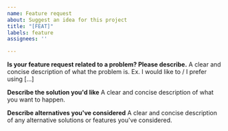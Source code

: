 ```yaml
---
name: Feature request
about: Suggest an idea for this project
title: "[FEAT]"
labels: feature
assignees: ''

---
```


**Is your feature request related to a problem? Please describe.**
A clear and concise description of what the problem is. Ex. I would like to / I prefer using [...]

**Describe the solution you'd like**
A clear and concise description of what you want to happen.

**Describe alternatives you've considered**
A clear and concise description of any alternative solutions or features you've considered.
